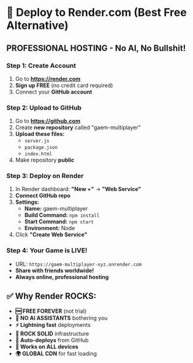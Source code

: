 # 🚀 Deploy to Render.com (Best Free Alternative)

## **PROFESSIONAL HOSTING** - No AI, No Bullshit!

### Step 1: Create Account
1. Go to **https://render.com**
2. **Sign up FREE** (no credit card required)
3. Connect your **GitHub account**

### Step 2: Upload to GitHub
1. Go to **https://github.com** 
2. Create **new repository** called "gaem-multiplayer"
3. **Upload these files:**
   - `server.js`
   - `package.json` 
   - `index.html`
4. Make repository **public**

### Step 3: Deploy on Render
1. In Render dashboard: **"New +"** → **"Web Service"**
2. **Connect GitHub repo**
3. **Settings:**
   - **Name:** gaem-multiplayer
   - **Build Command:** `npm install`
   - **Start Command:** `npm start`
   - **Environment:** Node
4. Click **"Create Web Service"**

### Step 4: Your Game is LIVE!
- URL: `https://gaem-multiplayer-xyz.onrender.com`
- **Share with friends worldwide!**
- **Always online, professional hosting**

## ✅ **Why Render ROCKS:**
- **🆓 FREE FOREVER** (not trial)
- **🚫 NO AI ASSISTANTS** bothering you
- **⚡ Lightning fast** deployments
- **💪 ROCK SOLID** infrastructure
- **🔄 Auto-deploys** from GitHub
- **📱 Works on ALL devices**
- **🌍 GLOBAL CDN** for fast loading
